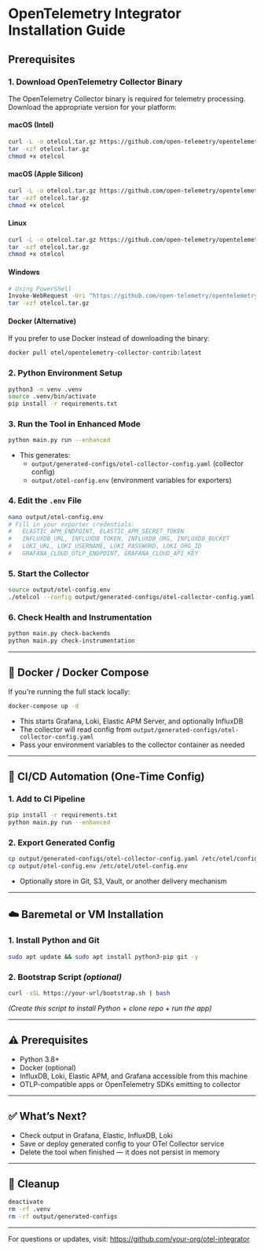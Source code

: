 # OpenTelemetry Integrator Installation Guide

## Prerequisites

### 1. Download OpenTelemetry Collector Binary

The OpenTelemetry Collector binary is required for telemetry processing. Download the appropriate version for your platform:

#### macOS (Intel)
```bash
curl -L -o otelcol.tar.gz https://github.com/open-telemetry/opentelemetry-collector/releases/download/v0.96.0/otelcol_0.96.0_darwin_amd64.tar.gz
tar -xzf otelcol.tar.gz
chmod +x otelcol
```

#### macOS (Apple Silicon)
```bash
curl -L -o otelcol.tar.gz https://github.com/open-telemetry/opentelemetry-collector/releases/download/v0.96.0/otelcol_0.96.0_darwin_arm64.tar.gz
tar -xzf otelcol.tar.gz
chmod +x otelcol
```

#### Linux
```bash
curl -L -o otelcol.tar.gz https://github.com/open-telemetry/opentelemetry-collector/releases/download/v0.96.0/otelcol_0.96.0_linux_amd64.tar.gz
tar -xzf otelcol.tar.gz
chmod +x otelcol
```

#### Windows
```bash
# Using PowerShell
Invoke-WebRequest -Uri "https://github.com/open-telemetry/opentelemetry-collector/releases/download/v0.96.0/otelcol_0.96.0_windows_amd64.tar.gz" -OutFile "otelcol.tar.gz"
tar -xzf otelcol.tar.gz
```

#### Docker (Alternative)
If you prefer to use Docker instead of downloading the binary:
```bash
docker pull otel/opentelemetry-collector-contrib:latest
```

### 2. Python Environment Setup

```bash
python3 -m venv .venv
source .venv/bin/activate
pip install -r requirements.txt
```

### 3. Run the Tool in Enhanced Mode
```bash
python main.py run --enhanced
```
- This generates:
  - `output/generated-configs/otel-collector-config.yaml` (collector config)
  - `output/otel-config.env` (environment variables for exporters)

### 4. Edit the `.env` File
```bash
nano output/otel-config.env
# Fill in your exporter credentials:
#   ELASTIC_APM_ENDPOINT, ELASTIC_APM_SECRET_TOKEN
#   INFLUXDB_URL, INFLUXDB_TOKEN, INFLUXDB_ORG, INFLUXDB_BUCKET
#   LOKI_URL, LOKI_USERNAME, LOKI_PASSWORD, LOKI_ORG_ID
#   GRAFANA_CLOUD_OTLP_ENDPOINT, GRAFANA_CLOUD_API_KEY
```

### 5. Start the Collector
```bash
source output/otel-config.env
./otelcol --config output/generated-configs/otel-collector-config.yaml
```

### 6. Check Health and Instrumentation
```bash
python main.py check-backends
python main.py check-instrumentation
```

---

## 🐳 Docker / Docker Compose

If you're running the full stack locally:
```bash
docker-compose up -d
```
- This starts Grafana, Loki, Elastic APM Server, and optionally InfluxDB
- The collector will read config from `output/generated-configs/otel-collector-config.yaml`
- Pass your environment variables to the collector container as needed

---

## 🔁 CI/CD Automation (One-Time Config)

### 1. Add to CI Pipeline
```bash
pip install -r requirements.txt
python main.py run --enhanced
```

### 2. Export Generated Config
```bash
cp output/generated-configs/otel-collector-config.yaml /etc/otel/config.yaml
cp output/otel-config.env /etc/otel/otel-config.env
```

- Optionally store in Git, S3, Vault, or another delivery mechanism

---

## ☁️ Baremetal or VM Installation

### 1. Install Python and Git
```bash
sudo apt update && sudo apt install python3-pip git -y
```

### 2. Bootstrap Script *(optional)*
```bash
curl -sSL https://your-url/bootstrap.sh | bash
```

*(Create this script to install Python + clone repo + run the app)*

---

## ⚠️ Prerequisites
- Python 3.8+
- Docker (optional)
- InfluxDB, Loki, Elastic APM, and Grafana accessible from this machine
- OTLP-compatible apps or OpenTelemetry SDKs emitting to collector

---

## ✅ What’s Next?
- Check output in Grafana, Elastic, InfluxDB, Loki
- Save or deploy generated config to your OTel Collector service
- Delete the tool when finished — it does not persist in memory

---

## 🧼 Cleanup
```bash
deactivate
rm -rf .venv
rm -rf output/generated-configs
```

---

For questions or updates, visit: https://github.com/your-org/otel-integrator
